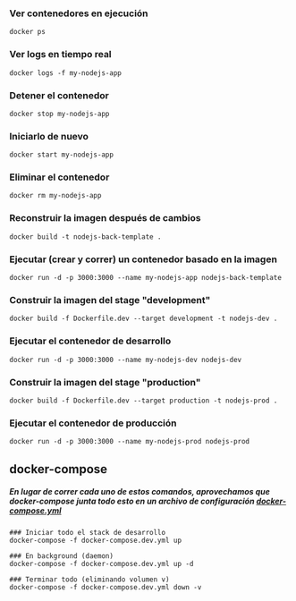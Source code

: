 ### Ver contenedores en ejecución
```shell
docker ps
```

### Ver logs en tiempo real
```shell
docker logs -f my-nodejs-app
```

### Detener el contenedor
```shell
docker stop my-nodejs-app
```

### Iniciarlo de nuevo
```shell
docker start my-nodejs-app
```

### Eliminar el contenedor
```shell
docker rm my-nodejs-app
```

### Reconstruir la imagen después de cambios
```shell
docker build -t nodejs-back-template .
```

### Ejecutar (crear y correr) un contenedor basado en la imagen
```shell
docker run -d -p 3000:3000 --name my-nodejs-app nodejs-back-template
```

### Construir la imagen del stage "development"
```shell
docker build -f Dockerfile.dev --target development -t nodejs-dev .
```

### Ejecutar el contenedor de desarrollo
```shell
docker run -d -p 3000:3000 --name my-nodejs-dev nodejs-dev
```

### Construir la imagen del stage "production"
```shell
docker build -f Dockerfile.dev --target production -t nodejs-prod .
```

### Ejecutar el contenedor de producción
```shell
docker run -d -p 3000:3000 --name my-nodejs-prod nodejs-prod
```
## docker-compose
##### En lugar de correr cada uno de estos comandos, aprovechamos que docker-compose junta todo esto en un archivo de configuración [docker-compose.yml](docker-compose.dev.yml)

```shell
### Iniciar todo el stack de desarrollo
docker-compose -f docker-compose.dev.yml up

### En background (daemon)
docker-compose -f docker-compose.dev.yml up -d

### Terminar todo (eliminando volumen v)
docker-compose -f docker-compose.dev.yml down -v
```